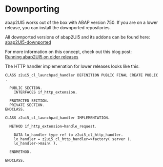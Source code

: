 # Downporting

abap2UI5 works out of the box with ABAP version 750. If you are on a lower release, you can install the downported repositories. <br>

All downported versions of abap2UI5 and its addons can be found  here: <br>
[abap2UI5-downported](https://github.com/abap2UI5/abap2UI5/tree/702)
<br>

For more information on this concept, check out this blog post: <br>
[Running abap2UI5 on older releases](https://www.linkedin.com/pulse/running-abap2ui5-older-r3-releases-downport-compatibility-abaplint-mjkle/)

The HTTP handler implemenation for lower releases looks like this:
```abap
CLASS z2ui5_cl_launchpad_handler DEFINITION PUBLIC FINAL CREATE PUBLIC .

  PUBLIC SECTION.
    INTERFACES if_http_extension.

  PROTECTED SECTION.
  PRIVATE SECTION.
ENDCLASS.

CLASS z2ui5_cl_launchpad_handler IMPLEMENTATION.

  METHOD if_http_extension~handle_request.

    DATA lo_handler type ref to z2ui5_cl_http_handler.
    lo_handler = z2ui5_cl_http_handler=>factory( server ).
    lo_handler->main( ).

  ENDMETHOD.

ENDCLASS.
```
